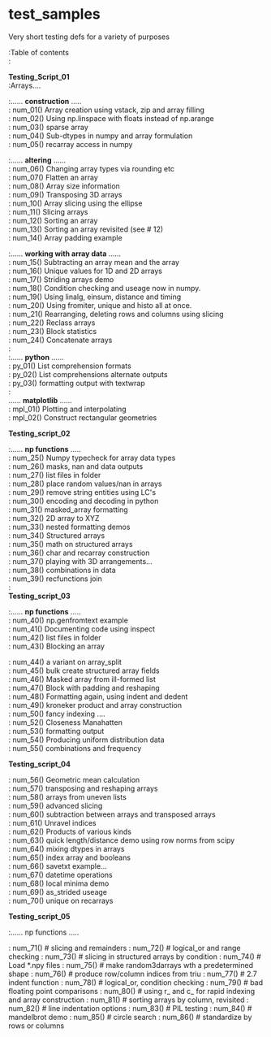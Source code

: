 # test_samples
Very short testing defs for a variety of purposes

:Table of contents  
:  
  
**Testing_Script_01**  
:Arrays....  
  
:......  **construction** .....  
:    num_01()  Array creation using vstack, zip and array filling  
:    num_02()  Using np.linspace with floats instead of np.arange  
:    num_03()  sparse array  
:    num_04()  Sub-dtypes in numpy and array formulation  
:    num_05()  recarray access in numpy  
  
:......  **altering** ......  
:    num_06()  Changing array types via rounding etc  
:    num_07()  Flatten an array  
:    num_08()  Array size information  
:    num_09()  Transposing 3D arrays  
:    num_10()  Array slicing using the ellipse  
:    num_11()  Slicing arrays  
:    num_12()  Sorting an array  
:    num_13()  Sorting an array revisited (see # 12)  
:    num_14()  Array padding example  
  
:......  **working with array data** ......  
:    num_15()  Subtracting an array mean and the array  
:    num_16()  Unique values for 1D and 2D arrays  
:    num_17()  Striding arrays demo  
:    num_18()  Condition checking and useage now in numpy.  
:    num_19()  Using linalg, einsum, distance and timing  
:    num_20()  Using fromiter, unique and histo all at once.  
:    num_21()  Rearranging, deleting rows and columns using slicing  
:    num_22()  Reclass arrays  
:    num_23()  Block statistics  
:    num_24()  Concatenate arrays  
:  
:...... **python** ......  
:    py_01()   List comprehension formats  
:    py_02()   List comprehensions alternate outputs  
:    py_03()   formatting output with textwrap  
:  
...... **matplotlib** ......  
:    mpl_01()  Plotting and interpolating  
:    mpl_02()  Construct rectangular geometries  
  
  **Testing_script_02**  

:...... **np functions** .....  
:    num_25()  Numpy typecheck for array data types  
:    num_26()  masks, nan and data outputs  
:    num_27()  list files in folder  
:    num_28()  place random values/nan in arrays  
:    num_29()  remove string entities using LC's  
:    num_30()  encoding and decoding in python  
:    num_31()  masked_array formatting  
:    num_32()  2D array to XYZ  
:    num_33()  nested formatting demos  
:    num_34()  Structured arrays  
:    num_35()  math on structured arrays  
:    num_36()  char and recarray construction  
:    num_37()  playing with 3D arrangements...  
:    num_38()  combinations in data  
:    num_39()  recfunctions join  
:  
  **Testing_script_03**  

  
:...... **np functions** .....  
:    num_40()  np.genfromtext example  
:    num_41()  Documenting code using inspect  
:    num_42()  list files in folder  
\:    num_43()  Blocking an array   

:    num_44()  a variant on array_split  
:    num_45()  bulk create structured array fields  
:    num_46()  Masked array from ill-formed list  
:    num_47()  Block with padding and reshaping  
:    num_48()  Formatting again, using indent and dedent  
:    num_49()  kroneker product and array construction  
:    num_50()  fancy indexing ....  
:    num_52()  Closeness Manahatten  
:    num_53()  formatting output  
:    num_54()  Producing uniform distribution data  
:    num_55()  combinations and frequency  
  
**Testing_script_04**  
  
:    num_56()  Geometric mean calculation  
:    num_57()  transposing and reshaping arrays  
:    num_58()  arrays from uneven lists  
:    num_59()  advanced slicing  
:    num_60()  subtraction between arrays and transposed arrays  
:    num_61()  Unravel indices  
:    num_62()  Products of various kinds  
:    num_63()  quick length/distance demo using row norms from scipy  
:    num_64()  mixing dtypes in arrays  
:    num_65()  index array and booleans  
:    num_66()  savetxt example...  
:    num_67()  datetime operations  
:    num_68()  local minima demo  
:    num_69()  as_strided useage  
:    num_70()  unique on recarrays  
  
**Testing_script_05**
  
:...... np functions .....

:    num_71()  # slicing and remainders
:    num_72()  # logical_or and range checking
:    num_73()  # slicing in structured arrays by condition
:    num_74()  # Load *.npy files
:    num_75()  # make random3darrays wth a predetermined shape
:    num_76()  # produce row/column indices from triu
:    num_77()  # 2.7 indent function
:    num_78()  # logical_or, condition checking
:    num_79()  # bad floating point comparisons
:    num_80()  # using r_ and c_ for rapid indexing and array construction
:    num_81()  # sorting arrays by column, revisited
:    num_82()  # line indentation options
:    num_83()  # PIL testing
:    num_84()  # mandelbrot demo
:    num_85()  # circle search
:    num_86()  # standardize by rows or columns
